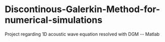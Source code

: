 # Discontinous-Galerkin-Method-for-numerical-simulations
Project regarding 1D acoustic wave equation resolved with DGM -- Matlab
